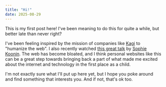 ```yaml
---
title: "Hi!"
date: 2025-08-29
---
```


This is my first post here! I've been meaning to do this for quite a while, but better late than never right?

I've been feeling inspired by the mission of companies like [Kagi](kagi.com) to "humanize the web". I also recently watched [this great talk](https://www.youtube.com/watch?v=2ZUqa-lTbnU) by [Sophie Koonin](https://localghost.dev). The web has become bloated, and I think personal websites like this can be a great step towards bringing back a part of what made me excited about the internet and technology in the first place as a child.

I'm not exactly sure what I'll put up here yet, but I hope you poke around and find something that interests you. And if not, that's ok too.